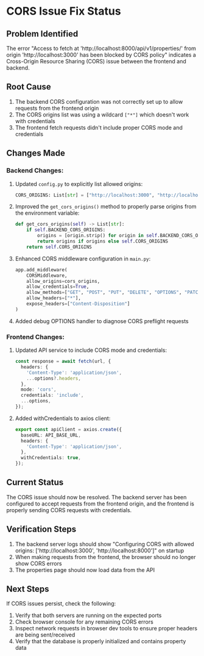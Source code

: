 # CORS Issue Fix Status

## Problem Identified
The error "Access to fetch at 'http://localhost:8000/api/v1/properties/' from origin 'http://localhost:3000' has been blocked by CORS policy" indicates a Cross-Origin Resource Sharing (CORS) issue between the frontend and backend.

## Root Cause
1. The backend CORS configuration was not correctly set up to allow requests from the frontend origin
2. The CORS origins list was using a wildcard `["*"]` which doesn't work with credentials
3. The frontend fetch requests didn't include proper CORS mode and credentials

## Changes Made

### Backend Changes:
1. Updated `config.py` to explicitly list allowed origins:
   ```python
   CORS_ORIGINS: List[str] = ["http://localhost:3000", "http://localhost:8000"]
   ```

2. Improved the `get_cors_origins()` method to properly parse origins from the environment variable:
   ```python
   def get_cors_origins(self) -> List[str]:
       if self.BACKEND_CORS_ORIGINS:
           origins = [origin.strip() for origin in self.BACKEND_CORS_ORIGINS.split(",") if origin.strip()]
           return origins if origins else self.CORS_ORIGINS
       return self.CORS_ORIGINS
   ```

3. Enhanced CORS middleware configuration in `main.py`:
   ```python
   app.add_middleware(
       CORSMiddleware,
       allow_origins=cors_origins,
       allow_credentials=True,
       allow_methods=["GET", "POST", "PUT", "DELETE", "OPTIONS", "PATCH"],
       allow_headers=["*"],
       expose_headers=["Content-Disposition"]
   )
   ```

4. Added debug OPTIONS handler to diagnose CORS preflight requests

### Frontend Changes:
1. Updated API service to include CORS mode and credentials:
   ```typescript
   const response = await fetch(url, {
     headers: {
       'Content-Type': 'application/json',
       ...options?.headers,
     },
     mode: 'cors',
     credentials: 'include',
     ...options,
   });
   ```

2. Added withCredentials to axios client:
   ```typescript
   export const apiClient = axios.create({
     baseURL: API_BASE_URL,
     headers: {
       'Content-Type': 'application/json',
     },
     withCredentials: true,
   });
   ```

## Current Status
The CORS issue should now be resolved. The backend server has been configured to accept requests from the frontend origin, and the frontend is properly sending CORS requests with credentials.

## Verification Steps
1. The backend server logs should show "Configuring CORS with allowed origins: ['http://localhost:3000', 'http://localhost:8000']" on startup
2. When making requests from the frontend, the browser should no longer show CORS errors
3. The properties page should now load data from the API

## Next Steps
If CORS issues persist, check the following:
1. Verify that both servers are running on the expected ports
2. Check browser console for any remaining CORS errors
3. Inspect network requests in browser dev tools to ensure proper headers are being sent/received
4. Verify that the database is properly initialized and contains property data 